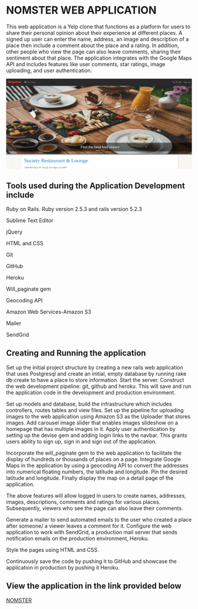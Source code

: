 # NOMSTER WEB APPLICATION

This web application is a Yelp clone that functions as a platform for users to share their personal opinion about their experience at different places. A signed up user can enter the name, address, an image and description of a place then include a comment about the place and a rating. In addition, other people who view the page can also leave comments, sharing their sentiment about that place. The application integrates with the Google Maps API and includes features like user comments, star ratings, image uploading, and user authentication.

![Nomster main page](/app/assets/images/nomstermainpagescreenshot.png)


## Tools used during the Application Development include

Ruby on Rails. Ruby version 2.5.3 and rails version 5.2.3

Sublime Text Editor

jQuery

HTML and CSS

Git 

GitHub

Heroku

Will_paginate gem 

Geocoding API

Amazon Web Services-Amazon S3

Mailer

SendGrid

## Creating and Running the application

Set up the initial project structure by creating a new rails web application that uses Postgresql and create an initial, empty database by running rake db:create to have a place to store information. Start the server. Construct the web development pipeline: git, github and heroku. This will save and run the application code in the development and production environment. 

Set up models and database, build the infrastructure which includes controllers, routes tables and view files. Set up the pipeline for uploading images to the web application using Amazon S3 as the Uploader that stores images. Add carousel image slider that enables images slideshow on a homepage that has multiple images in it. Apply user authentication by setting up the devise gem and adding login links to the navbar. This grants users ability to sign up, sign in and sign out of the application. 

Incorporate the will_paginate gem to the web application to facilitate the display of hundreds or thousands of places on a page. Integrate Google Maps in the application by using a geocoding API to convert the addresses into numerical floating numbers, the latitude and longitude. Pin the desired latitude and longitude. Finally display the map on a detail page of the application. 

The above features will allow logged in users to create names, addresses, images, descriptions, comments and ratings for various places. Subsequently, viewers who see the page can also leave their comments.

Generate a mailer to send automated emails to the user who created a place after someone/ a viewer leaves a comment for it. Configure the web application to work with SendGrid, a production mail server that sends notification emails on the production environment, Heroku.  

Style the pages using HTML and CSS.

Continuously save the code by pushing it to GitHub and showcase the application in production by pushing it Heroku.


## View the application in the link provided below

[NOMSTER](https://nomster-dessy-owiti.herokuapp.com/)

